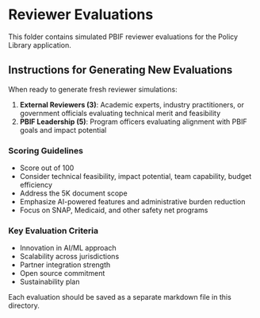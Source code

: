 # Reviewer Evaluations

This folder contains simulated PBIF reviewer evaluations for the Policy Library application.

## Instructions for Generating New Evaluations

When ready to generate fresh reviewer simulations:

1. **External Reviewers (3)**: Academic experts, industry practitioners, or government officials evaluating technical merit and feasibility
2. **PBIF Leadership (5)**: Program officers evaluating alignment with PBIF goals and impact potential

### Scoring Guidelines
- Score out of 100
- Consider technical feasibility, impact potential, team capability, budget efficiency
- Address the 5K document scope
- Emphasize AI-powered features and administrative burden reduction
- Focus on SNAP, Medicaid, and other safety net programs

### Key Evaluation Criteria
- Innovation in AI/ML approach
- Scalability across jurisdictions
- Partner integration strength
- Open source commitment
- Sustainability plan

Each evaluation should be saved as a separate markdown file in this directory.